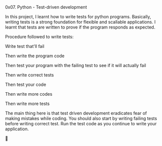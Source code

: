 0x07. Python - Test-driven development

In this project, I learnt how to write tests for python programs. Basically, writing tests is a strong foundation for flexible and scallable applications. I learnt that tests are written to prove if the program responds as expected.



Procedure followed to write tests:



Write test that'll fail

Then write the program code

Then test your program with the failing test to see if it will actually fail

Then write correct tests

Then test your code

Then write more codes

Then write more tests

The main thing here is that test driven development eradicates fear of making mistakes while coding. You should also start by writing failing tests before writing correct test. Run the test code as you continue to write your application.





